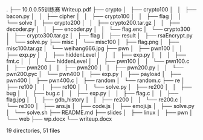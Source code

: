 .
├── 10.0.0.55训练赛 Writeup.pdf
├── crypto
│   ├── crypto100
│   │   ├── bacon.py
│   │   ├── cipher
│   │   ├── crypto100
│   │   ├── flag
│   │   └── solve
│   ├── crypto200
│   │   ├── crypto200.tar.gz
│   │   ├── decoder.py
│   │   ├── encoder.py
│   │   └── flag.enc
│   └── crypto300
│       ├── crypto300.tar.gz
│       ├── flag
│       ├── result
│       ├── rsaEncrypt.py
│       └── solve.py
├── misc
│   └── misc100
│       ├── flag.png
│       ├── misc100.tar.gz
│       └── weihang666.jpg
├── pwn
│   ├── pwn100
│   │   ├── exp.py
│   │   ├── hiddenLevel
│   │   │   ├── exp.py
│   │   │   ├── fmt.c
│   │   │   └── hiddenLevel
│   │   ├── pwn100
│   │   └── pwn100.c
│   ├── pwn200
│   │   ├── pwn200
│   │   ├── pwn200.py
│   │   └── pwn200.pyc
│   └── pwn400
│       ├── exp.py
│       ├── payload
│       ├── pwn400
│       ├── pwn400.c
│       ├── random
│       └── random.c
├── re
│   ├── re100
│   │   ├── re100
│   │   └── solve.py
│   ├── re200
│   │   ├── bug
│   │   ├── bug.c
│   │   ├── exp.py
│   │   ├── flag.c
│   │   ├── flag.jpg
│   │   ├── gdb_history
│   │   ├── re200
│   │   └── re200.c
│   └── re300
│       ├── ans.js
│       ├── code.js
│       ├── emoji.js
│       ├── solve.py
│       └── solve.sh
├── README.md
├── slides
│   ├── linux
│   ├── pwn
│   └── web
├── wp.docx
└── writeup.docx

19 directories, 51 files


